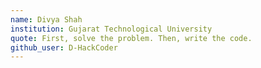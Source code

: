 ```yaml
---
name: Divya Shah
institution: Gujarat Technological University
quote: First, solve the problem. Then, write the code.
github_user: D-HackCoder
---
```

